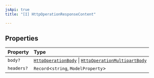 ```yaml
---
jsApi: true
title: "[I] HttpOperationResponseContent"

---
```

## Properties

| Property | Type |
| :------ | :------ |
| `body?` | [`HttpOperationBody`](HttpOperationBody.md) \| [`HttpOperationMultipartBody`](HttpOperationMultipartBody.md) |
| `headers?` | `Record`<`string`, `ModelProperty`\> |
